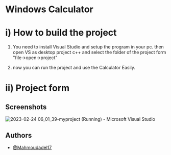 # Windows Calculator

 # i) How to build the project

 1) You need to install Visual Studio and setup the program in your    pc. then open VS as desktop project c++ and select the folder of the project form "file->open->project"

 2) now you can run the project and use the Calculator Easily.


# ii) Project form

## Screenshots

![2023-02-24 06_01_39-myproject (Running) - Microsoft Visual Studio](https://user-images.githubusercontent.com/100792508/221091627-65b4d38d-54e6-4d58-bff6-38c5f9b32735.png)

## Authors

- [@Mahmoudadel17](https://www.github.com/Mahmoudadel17)


